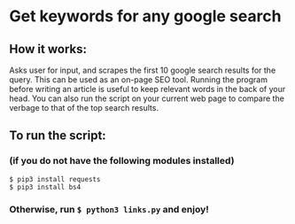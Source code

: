 # Get keywords for any google search

## How it works:
Asks user for input, and scrapes the first 10 google search results for the query. This can be used as an on-page SEO tool. Running the program before writing an article is useful to keep relevant words in the back of your head. You can also run the script on your current web page to compare the verbage to that of the top search results. 

## To run the script:
### (if you do not have the following modules installed)
```
$ pip3 install requests
$ pip3 install bs4
```
### Otherwise, run ```$ python3 links.py``` and enjoy!
